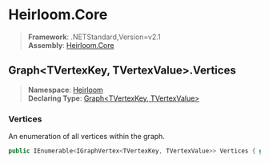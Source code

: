 # Heirloom.Core

> **Framework**: .NETStandard,Version=v2.1  
> **Assembly**: [Heirloom.Core][0]  

## Graph\<TVertexKey, TVertexValue>.Vertices

> **Namespace**: [Heirloom][0]  
> **Declaring Type**: [Graph\<TVertexKey, TVertexValue>][1]  

### Vertices

An enumeration of all vertices within the graph.

```cs
public IEnumerable<IGraphVertex<TVertexKey, TVertexValue>> Vertices { get; }
```

[0]: ../../../Heirloom.Core.md
[1]: ../Graph[TVertexKey,TVertexValue].md
